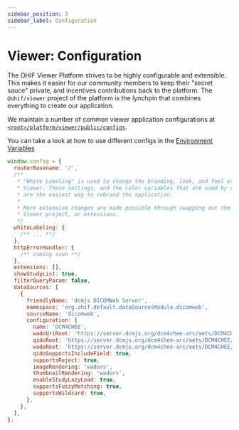 ```yaml
---
sidebar_position: 3
sidebar_label: Configuration
---
```


# Viewer: Configuration

The OHIF Viewer Platform strives to be highly configurable and extensible. This
makes it easier for our community members to keep their "secret sauce" private,
and incentives contributions back to the platform. The `@ohif/viewer` project of
the platform is the lynchpin that combines everything to create our application.

We maintain a number of common viewer application configurations at
[`<root>/platform/viewer/public/configs`][config-dir].

You can take a look at how to use different configs in the
[Environment Variables](../platform/environment-variables)

```js title="<root>/platform/viewer/public/configs"
window.config = {
  routerBasename: '/',
  /**
   * "White Labeling" is used to change the branding, look, and feel of the OHIF
   * Viewer. These settings, and the color variables that are used by our components,
   * are the easiest way to rebrand the application.
   *
   * More extensive changes are made possible through swapping out the UI library,
   * Viewer project, or extensions.
   */
  whiteLabeling: {
    /** ... **/
  },
  httpErrorHandler: {
    /** coming soon **/
  },
  extensions: [],
  showStudyList: true,
  filterQueryParam: false,
  dataSources: [
    {
      friendlyName: 'dcmjs DICOMWeb Server',
      namespace: 'org.ohif.default.dataSourcesModule.dicomweb',
      sourceName: 'dicomweb',
      configuration: {
        name: 'DCM4CHEE',
        wadoUriRoot: 'https://server.dcmjs.org/dcm4chee-arc/aets/DCM4CHEE/wado',
        qidoRoot: 'https://server.dcmjs.org/dcm4chee-arc/aets/DCM4CHEE/rs',
        wadoRoot: 'https://server.dcmjs.org/dcm4chee-arc/aets/DCM4CHEE/rs',
        qidoSupportsIncludeField: true,
        supportsReject: true,
        imageRendering: 'wadors',
        thumbnailRendering: 'wadors',
        enableStudyLazyLoad: true,
        supportsFuzzyMatching: true,
        supportsWildcard: true,
      },
    },
  ],
};
```

<!--
  LINKS
-->

<!-- prettier-ignore-start -->
[config-dir]: https://github.com/OHIF/Viewers/tree/master/platform/viewer/public/config
<!-- prettier-ignore-end -->
